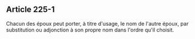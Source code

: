 Article 225-1
----
Chacun des époux peut porter, à titre d'usage, le nom de l'autre époux, par
substitution ou adjonction à son propre nom dans l'ordre qu'il choisit.

